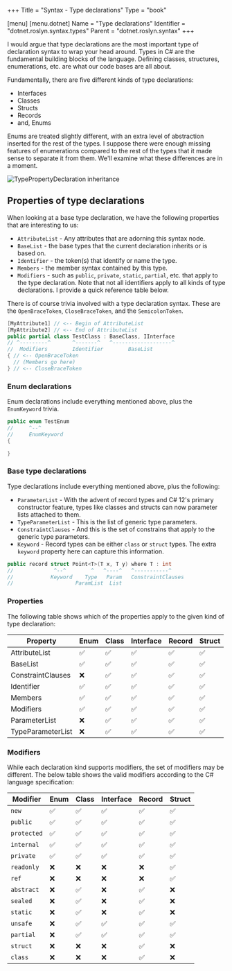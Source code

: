 +++
Title = "Syntax - Type declarations"
Type = "book"

[menu]
  [menu.dotnet]
    Name = "Type declarations"
    Identifier = "dotnet.roslyn.syntax.types"
    Parent = "dotnet.roslyn.syntax"
+++

I would argue that type declarations are the most important type of declaration syntax to wrap your head around. Types in C# are the fundamental building blocks of the language. Defining classes, structures, enumerations, etc. are what our code bases are all about.

Fundamentally, there are five different kinds of type declarations:

- Interfaces
- Classes
- Structs
- Records
- and, Enums

Enums are treated slightly different, with an extra level of abstraction inserted for the rest of the types. I suppose there were enough missing features of enumerations compared to the rest of the types that it made sense to separate it from them. We'll examine what these differences are in a moment.

![TypePropertyDeclaration inheritance](../images/typedecl-inheritance.svg "Hierarchy")

## Properties of type declarations

When looking at a base type declaration, we have the following properties that are interesting to us:

- `AttributeList` - Any attributes that are adorning this syntax node.
- `BaseList` - the base types that the current declaration inherits or is based on.
- `Identifier` - the token(s) that identify or name the type.
- `Members` - the member syntax contained by this type.
- `Modifiers` - such as `public`, `private`, `static`, `partial`, etc. that apply to the type declaration. Note that not all identifiers apply to all kinds of type declarations. I provide a quick reference table below.

There is of course trivia involved with a type declaration syntax. These are the `OpenBraceToken`, `CloseBraceToken`, and the `SemicolonToken`.

```csharp
[MyAttribute1] // <-- Begin of AttributeList
[MyAttribute2] // <-- End of AttributeList
public partial class TestClass : BaseClass, IInterface
// ^---------^       ^-------^   ^-------------------^
//  Modifiers        Identifier        BaseList
{ // <-- OpenBraceToken
  // (Members go here)
} // <-- CloseBraceToken
```

### Enum declarations

Enum declarations include everything mentioned above, plus the `EnumKeyword` trivia.

```csharp
public enum TestEnum
//     ^--^
//     EnumKeyword
{

}
```

### Base type declarations

Type declarations include everything mentioned above, plus the following:

- `ParameterList` - With the advent of record types and C# 12's primary constructor feature, types like classes and structs can now parameter lists attached to them.
- `TypeParameterList` - This is the list of generic type parameters.
- `ConstraintClauses` - And this is the set of constrains that apply to the generic type parameters.
- `Keyword` - Record types can be either `class` or `struct` types. The extra `keyword` property here can capture this information.

```csharp
public record struct Point<T>(T x, T y) where T : int
//             ^--^        ^   ^----^   ^-----------^
//            Keyword    Type   Param   ConstraintClauses
//                    ParamList  List
```

### Properties

The following table shows which of the properties apply to the given kind of type declaration:


| Property          | Enum               | Class              | Interface          | Record             | Struct             |
| ----------------- | ------------------ | ------------------ | ------------------ | ------------------ | ------------------ |
| AttributeList     | :white_check_mark: | :white_check_mark: | :white_check_mark: | :white_check_mark: | :white_check_mark: |
| BaseList          | :white_check_mark: | :white_check_mark: | :white_check_mark: | :white_check_mark: | :white_check_mark: |
| ConstraintClauses | :x:                | :white_check_mark: | :white_check_mark: | :white_check_mark: | :white_check_mark: |
| Identifier        | :white_check_mark: | :white_check_mark: | :white_check_mark: | :white_check_mark: | :white_check_mark: |
| Members           | :white_check_mark: | :white_check_mark: | :white_check_mark: | :white_check_mark: | :white_check_mark: |
| Modifiers         | :white_check_mark: | :white_check_mark: | :white_check_mark: | :white_check_mark: | :white_check_mark: |
| ParameterList     | :x:                | :white_check_mark: | :white_check_mark: | :white_check_mark: | :white_check_mark: |
| TypeParameterList | :x:                | :white_check_mark: | :white_check_mark: | :white_check_mark: | :white_check_mark: |

### Modifiers

While each declaration kind supports modifiers, the set of modifiers may be different. The below table shows the valid modifiers according to the C# language specification:

| Modifier    | Enum               | Class              | Interface          | Record             | Struct             |
| ----------- | ------------------ | ------------------ | ------------------ | ------------------ | ------------------ |
| `new`       | :white_check_mark: | :white_check_mark: | :white_check_mark: | :white_check_mark: | :white_check_mark: |
| `public`    | :white_check_mark: | :white_check_mark: | :white_check_mark: | :white_check_mark: | :white_check_mark: |
| `protected` | :white_check_mark: | :white_check_mark: | :white_check_mark: | :white_check_mark: | :white_check_mark: |
| `internal`  | :white_check_mark: | :white_check_mark: | :white_check_mark: | :white_check_mark: | :white_check_mark: |
| `private`   | :white_check_mark: | :white_check_mark: | :white_check_mark: | :white_check_mark: | :white_check_mark: |
| `readonly`  | :x:                | :x:                | :x:                | :x:                | :white_check_mark: |
| `ref`       | :x:                | :x:                | :x:                | :x:                | :white_check_mark: |
| `abstract`  | :x:                | :white_check_mark: | :x:                | :white_check_mark: | :x:                |
| `sealed`    | :x:                | :white_check_mark: | :x:                | :white_check_mark: | :x:                |
| `static`    | :x:                | :white_check_mark: | :x:                | :white_check_mark: | :x:                |
| `unsafe`    | :x:                | :white_check_mark: | :white_check_mark: | :white_check_mark: | :white_check_mark: |
| `partial`   | :x:                | :white_check_mark: | :white_check_mark: | :white_check_mark: | :white_check_mark: |
| `struct`    | :x:                | :x:                | :x:                | :white_check_mark: | :x:                |
| `class`     | :x:                | :x:                | :x:                | :white_check_mark: | :x:                |
